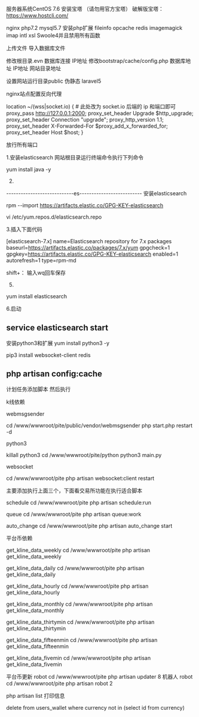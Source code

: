 服务器系统CentOS 7.6  安装宝塔 （请勿用官方宝塔）
破解版宝塔：https://www.hostcli.com/

nginx php7.2 mysql5.7 安装php扩展  fileinfo opcache redis imagemagick imap  intl  xsl Swoole4并且禁用所有函数

上传文件 导入数据库文件

修改根目录.evn 数据库连接  IP地址
修改bootstrap/cache/config.php   数据库地址  IP地址  网站目录地址

设置网站运行目录public   伪静态 laravel5

nginx站点配置反向代理

location ~/(wss|socket.io) {
     # 此处改为 socket.io 后端的 ip 和端⼝即可
     proxy_pass http://127.0.0.1:2000;
     proxy_set_header Upgrade $http_upgrade;
     proxy_set_header Connection "upgrade";
     proxy_http_version 1.1;
     proxy_set_header X-Forwarded-For $proxy_add_x_forwarded_for;
     proxy_set_header Host $host;
}


放行所有端口

1.安装elasticsearch 网站根目录运行终端命令执行下列命令

yum install java -y


2.
----------------------------es--------------------------
安装elasticsearch

rpm --import https://artifacts.elastic.co/GPG-KEY-elasticsearch

vi /etc/yum.repos.d/elasticsearch.repo

3.插入下面代码

[elasticsearch-7.x]
name=Elasticsearch repository for 7.x packages
baseurl=https://artifacts.elastic.co/packages/7.x/yum
gpgcheck=1
gpgkey=https://artifacts.elastic.co/GPG-KEY-elasticsearch
enabled=1
autorefresh=1
type=rpm-md


shift+：  输入wq回车保存 

5.
yum install elasticsearch

6.启动

service elasticsearch start
------------------------------------------------------

安装python3和扩展 
yum install python3 -y 

pip3 install websocket-client redis


php artisan config:cache
------------------------------------------------------
计划任务添加脚本 然后执行

k线依赖

webmsgsender

cd /www/wwwroot/pite/public/vendor/webmsgsender
php start.php restart -d


python3

killall python3
cd /www/wwwroot/pite/python 
python3 main.py

websocket

cd /www/wwwroot/pite
php artisan websocket:client restart


主要添加执行上面三个，下面看交易所功能在执行适合脚本

schedule
cd /www/wwwroot/pite
php artisan schedule:run

queue
cd /www/wwwroot/pite
php artisan queue:work


auto_change
cd /www/wwwroot/pite
php artisan auto_change start

平台币依赖

get_kline_data_weekly
cd /www/wwwroot/pite
php artisan get_kline_data_weekly


get_kline_data_daily
cd /www/wwwroot/pite
php artisan get_kline_data_daily

get_kline_data_hourly
cd /www/wwwroot/pite
php artisan get_kline_data_hourly


get_kline_data_monthly
cd /www/wwwroot/pite
php artisan get_kline_data_monthly


get_kline_data_thirtymin
cd /www/wwwroot/pite
php artisan get_kline_data_thirtymin

get_kline_data_fifteenmin
cd /www/wwwroot/pite
php artisan get_kline_data_fifteenmin


get_kline_data_fivemin
cd /www/wwwroot/pite
php artisan get_kline_data_fivemin

平台币更新
robot
cd /www/wwwroot/pite
php artisan updater 8
机器人
robot
cd /www/wwwroot/pite
php artisan robot 2



php artisan list 打印信息

delete from users_wallet where currency not in (select id from currency)
